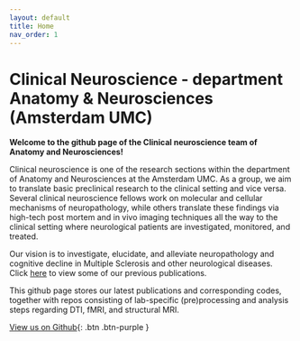 ```yaml
---
layout: default
title: Home
nav_order: 1
---
```

<h1>Clinical Neuroscience - department Anatomy & Neurosciences (Amsterdam UMC)</h1>	

**Welcome to the github page of the Clinical neuroscience team of Anatomy and Neurosciences!**

Clinical neuroscience is one of the research sections within the department of Anatomy and Neurosciences at the Amsterdam UMC. As a group, we aim to translate basic preclinical research to the clinical setting and vice versa. Several clinical neuroscience fellows work on molecular and cellular mechanisms of neuropathology, while others translate these findings via high-tech post mortem and in vivo imaging techniques all the way to the clinical setting where neurological patients are investigated, monitored, and treated.

Our vision is to investigate, elucidate, and alleviate neuropathology and cognitive decline in Multiple Sclerosis and other neurological diseases. Click [here](https://pubmed.ncbi.nlm.nih.gov/?term=Schoonheim+MM%5BAuthor%5D&sort=date) to view some of our previous publications. 

This github page stores our latest publications and corresponding codes, together with repos consisting of lab-specific (pre)processing and analysis steps regarding DTI, fMRI, and structural MRI. 

[View us on Github](https://github.com/KNW-ANW/){: .btn .btn-purple }
